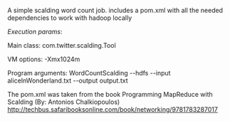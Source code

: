 A simple scalding word count job. includes a pom.xml with all the needed dependencies to work with hadoop locally

*Execution params*:
	
Main class:	
com.twitter.scalding.Tool

VM options:
-Xmx1024m

Program arguments:
WordCountScalding --hdfs --input aliceInWonderland.txt --output output.txt

The pom.xml was taken from the book Programming MapReduce with Scalding (By: Antonios Chalkiopoulos)
http://techbus.safaribooksonline.com/book/networking/9781783287017

